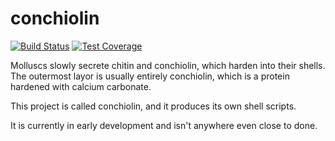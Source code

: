 conchiolin
==========

[![Build Status][status-image]][travis]
[![Test Coverage][cover-image]][coverage]

Molluscs slowly secrete chitin and conchiolin, which harden into their
shells. The outermost layor is usually entirely conchiolin, which is a
protein hardened with calcium carbonate.

This project is called conchiolin, and it produces its own shell
scripts.

It is currently in early development and isn't anywhere even close to
done.

[travis]:       https://travis-ci.org/daaang/conchiolin
[status-image]: https://travis-ci.org/daaang/conchiolin.svg?branch=master
[coverage]:     https://coveralls.io/github/daaang/conchiolin
[cover-image]:  https://coveralls.io/repos/github/daaang/conchiolin/badge.svg?branch=master
